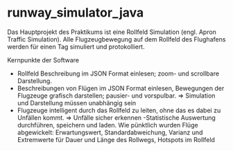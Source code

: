 # runway_simulator_java

Das Hauptprojekt des Praktikums ist eine Rollfeld Simulation
(engl. Apron Traffic Simulation). Alle Flugzeugbewegung auf
dem Rollfeld des Flughafens werden für einen Tag simuliert
und protokolliert.

Kernpunkte der Software
- Rollfeld Beschreibung im JSON Format einlesen; zoom-
und scrollbare Darstellung.
- Beschreibungen von Flügen im JSON Format einlesen,
Bewegungen der Flugzeuge grafisch darstellen; pausier-
und vorspulbar.
⇒ Simulation und Darstellung müssen unabhängig sein
- Flugzeuge intelligent durch das Rollfeld zu leiten, ohne das
es dabei zu Unfällen kommt. ⇒ Unfälle sicher erkennen
-Statistische Auswertung durchführen, speichern und laden.
Wie pünktlich wurden Flüge abgewickelt: Erwartungswert,
Standardabweichung, Varianz und Extremwerte für Dauer
und Länge des Rollwegs, Hotspots im Rollfeld
